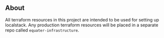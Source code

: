 ## About

All terraform resources in this project are intended to be used for setting up localstack. Any production terraform resources will be placed in a separate repo called `equater-infrastructure`.
